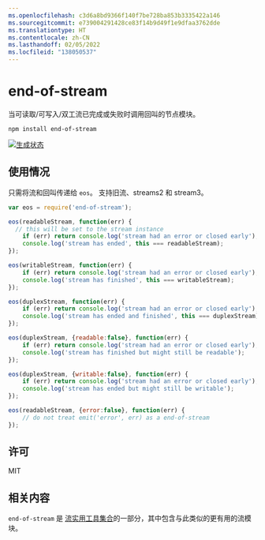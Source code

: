 ```yaml
---
ms.openlocfilehash: c3d6a8bd9366f140f7be728ba853b3335422a146
ms.sourcegitcommit: e739004291428ce83f14b9d49f1e9dfaa3762dde
ms.translationtype: HT
ms.contentlocale: zh-CN
ms.lasthandoff: 02/05/2022
ms.locfileid: "138050537"
---
```

# <a name="end-of-stream"></a>end-of-stream

当可读取/可写入/双工流已完成或失败时调用回叫的节点模块。

    npm install end-of-stream

[![生成状态](https://travis-ci.org/mafintosh/end-of-stream.svg?branch=master)](https://travis-ci.org/mafintosh/end-of-stream)

## <a name="usage"></a>使用情况

只需将流和回叫传递给 `eos`。
支持旧流、streams2 和 stream3。

``` js
var eos = require('end-of-stream');

eos(readableStream, function(err) {
  // this will be set to the stream instance
    if (err) return console.log('stream had an error or closed early');
    console.log('stream has ended', this === readableStream);
});

eos(writableStream, function(err) {
    if (err) return console.log('stream had an error or closed early');
    console.log('stream has finished', this === writableStream);
});

eos(duplexStream, function(err) {
    if (err) return console.log('stream had an error or closed early');
    console.log('stream has ended and finished', this === duplexStream);
});

eos(duplexStream, {readable:false}, function(err) {
    if (err) return console.log('stream had an error or closed early');
    console.log('stream has finished but might still be readable');
});

eos(duplexStream, {writable:false}, function(err) {
    if (err) return console.log('stream had an error or closed early');
    console.log('stream has ended but might still be writable');
});

eos(readableStream, {error:false}, function(err) {
    // do not treat emit('error', err) as a end-of-stream
});
```

## <a name="license"></a>许可

MIT

## <a name="related"></a>相关内容

`end-of-stream` 是 [ 流实用工具集合](https://github.com/maxogden/mississippi)的一部分，其中包含与此类似的更有用的流模块。

